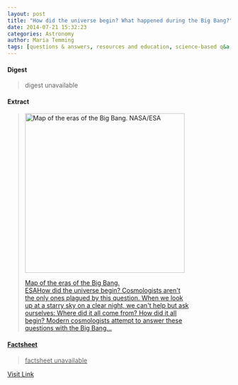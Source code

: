 ```yaml
---
layout: post
title: "How did the universe begin? What happened during the Big Bang?"
date: 2014-07-21 15:32:23
categories: Astronomy
author: Maria Temming
tags: [questions & answers, resources and education, science-based q&a, cosmology faq]
---
```



#### Digest
>digest unavailable

#### Extract
><div id="attachment_255426265" style="width: 370px" class="wp-caption alignright"><a href="http://d366w3m5tf0813.cloudfront.net/wp-content/uploads/eras-of-the-big-bang.jpeg"><img class="wp-image-255426265 size-large" src="http://d366w3m5tf0813.cloudfront.net/wp-content/uploads/eras-of-the-big-bang-360x360.jpeg" alt="Map of the eras of the Big Bang. NASA/ESA" width="360" height="360" /><p class="wp-caption-text">Map of the eras of the Big Bang.<br />ESAHow did the universe begin? Cosmologists aren't the only ones plagued by this question. When we look up at a starry sky on a clear night, we can't help but ask ourselves: Where did it all come from? How did it all begin? Modern cosmologists attempt to answer these questions with the Big Bang...

#### Factsheet
>factsheet unavailable

[Visit Link](http://www.skyandtelescope.com/astronomy-resources/universe-begin-happened-big-bang/)


